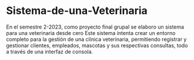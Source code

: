 # Sistema-de-una-Veterinaria
En el semestre 2-2023, como proyecto final grupal se elaboro un sistema para una veterinaria desde cero
Este sistema intenta crear un entorno completo para la gestión de una clínica veterinaria, permitiendo registrar y gestionar clientes, empleados, mascotas y sus respectivas consultas, todo a través de una interfaz de consola.
